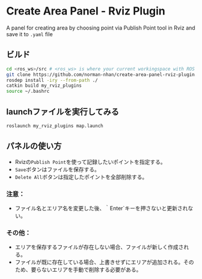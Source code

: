 # Create Area Panel - Rviz Plugin
A panel for creating area by choosing point via Publish Point tool in Rviz and save it to `.yaml` file
## ビルド
```bash
cd <ros_ws>/src # <ros_ws> is where your current workingspace with ROS is 
git clone https://github.com/norman-nhan/create-area-panel-rviz-plugin.git
rosdep install -iry --from-path ./
catkin build my_rviz_plugins
source ~/.bashrc
```
## launchファイルを実行してみる
```bash
roslaunch my_rviz_plugins map.launch
```
## パネルの使い方
- Rvizの`Publish Point`を使って記録したいポイントを指定する。
- `Save`ボタンはファイルを保存する。
- `Delete All`ボタンは指定したポイントを全部削除する。
### 注意：
- ファイル名とエリア名を変更した後、｀Enter`キーを押さないと更新されない。
### その他：
- エリアを保存するファイルが存在しない場合、ファイルが新しく作成される。
- ファイルが既に存在している場合、上書きせずにエリアが追加される。そのため、要らないエリアを手動で削除する必要がある。
